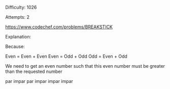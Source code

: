 Difficulty: 1026

Attempts: 2

https://www.codechef.com/problems/BREAKSTICK

Explanation:

Because:

Even = Even + Even
Even = Odd + Odd
Odd = Even + Odd

We need to get an even number such that this even number must be greater than the requested number

par impar par
impar impar impar


